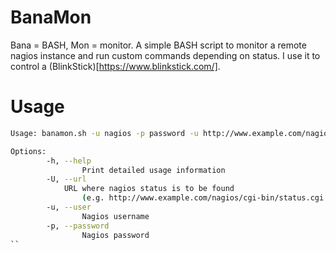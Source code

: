 BanaMon
=======

Bana = BASH, Mon = monitor. A simple BASH script to monitor a remote nagios instance and run custom commands depending on status. I use it to control a (BlinkStick)[https://www.blinkstick.com/].

Usage
=====
```sh
Usage: banamon.sh -u nagios -p password -u http://www.example.com/nagios/cgi-bin/status.cgi

Options:
        -h, --help
                Print detailed usage information
        -U, --url
       		URL where nagios status is to be found
                (e.g. http://www.example.com/nagios/cgi-bin/status.cgi
        -u, --user
                Nagios username
        -p, --password
                Nagios password
``
